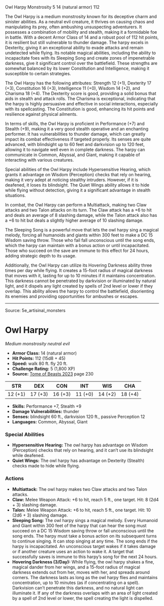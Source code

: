 <MonsterName/>Owl Harpy</MonsterName>
<CreatureType/>Monstrosity</CreatureType>
<CR/>5</CR>
<AC/>14 (natural armor)</AC>
<HP/>112</HP>
<summary>The Owl Harpy is a medium monstrosity known for its deceptive charm and sinister abilities. As a neutral evil creature, it thrives on causing chaos and manipulating its prey, often ambushing unsuspecting adventurers. It possesses a combination of mobility and stealth, making it a formidable foe in battle. With a decent Armor Class of 14 and a robust pool of 112 hit points, it is resilient but still vulnerable to thunder damage. The harpy excels in Dexterity, giving it an exceptional ability to evade attacks and remain undetected while flying. Its notable magical abilities, including the ability to incapacitate foes with its Sleeping Song and create zones of impenetrable darkness, give it significant control over the battlefield. These strengths are somewhat balanced by its lower Constitution and Intelligence, making it susceptible to certain strategies.</summary>

<detail>

The Owl Harpy has the following attributes: Strength 12 (+1), Dexterity 17 (+3), Constitution 16 (+3), Intelligence 11 (+0), Wisdom 14 (+2), and Charisma 18 (+4). The Dexterity score is good, providing a solid bonus that aids in stealth and attack rolls. The Charisma is exceptional, indicating that the harpy is highly persuasive and effective in social interactions, especially with its spellcasting. The Constitution is good, enhancing its hit points and resilience against physical ailments. 

In terms of skills, the Owl Harpy is proficient in Performance (+7) and Stealth (+9), making it a very good stealth operative and an enchanting performer. It has vulnerabilities to thunder damage, which can greatly impact its combat effectiveness if targeted properly. Its senses are quite advanced, with blindsight up to 60 feet and darkvision up to 120 feet, allowing it to navigate well even in complete darkness. The harpy can communicate in Common, Abyssal, and Giant, making it capable of interacting with various creatures.

Special abilities of the Owl Harpy include Hypersensitive Hearing, which grants it advantage on Wisdom (Perception) checks that rely on hearing, making it very adept at noticing stealthy intruders. However, if it is deafened, it loses its blindsight. The Quiet Wings ability allows it to hide while flying without detection, giving it a significant advantage in stealth situations.

In combat, the Owl Harpy can perform a Multiattack, making two Claw attacks and two Talon attacks on its turn. The Claw attack has a +6 to hit and deals an average of 8 slashing damage, while the Talon attack also has a +6 to hit but deals a slightly higher average of 10 slashing damage. 

The Sleeping Song is a powerful move that lets the owl harpy sing a magical melody, forcing all humanoids and giants within 300 feet to make a DC 15 Wisdom saving throw. Those who fail fall unconscious until the song ends, which the harpy can maintain with a bonus action or until incapacitated. Those who succeed on the save are immune to this effect for 24 hours, adding strategic depth to its usage.

Additionally, the Owl Harpy can utilize its Hovering Darkness ability three times per day while flying. It creates a 15-foot radius of magical darkness that moves with it, lasting for up to 10 minutes if it maintains concentration. This darkness cannot be penetrated by darkvision or illuminated by natural light, and it dispels any light created by spells of 2nd level or lower if they overlap. This ability allows the harpy to control the battlefield, disorienting its enemies and providing opportunities for ambushes or escapes.</detail>



---

Source: 5e_artisinal_monsters

# Owl Harpy

*Medium* *monstrosity* *neutral evil*

- **Armor Class:** 14 (natural armor)
- **Hit Points:** 112 (15d8 + 45)
- **Speed:** walk 80 ft. fly 20 ft.
- **Challenge Rating:** 5 (1,800 XP)
- **Source:** [Tome of Beasts 2023](https://koboldpress.com/kpstore/product/tome-of-beasts-1-2023-edition/) page 230

| STR | DEX | CON | INT | WIS | CHA |
| --- | --- | --- | --- | --- | --- |
| 12 (+1) | 17 (+3) | 16 (+3) | 11 (+0) | 14 (+2) | 18 (+4) |

- **Skills:** Performance +7, Stealth +9
- **Damage Vulnerabilities:** thunder
- **Senses:** blindsight 60 ft., darkvision 120 ft., passive Perception 12
- **Languages:** Common, Abyssal, Giant

### Special Abilities

- **Hypersensitive Hearing:** The owl harpy has advantage on Wisdom (Perception) checks that rely on hearing, and it can’t use its blindsight while deafened.
- **Quiet Wings:** The owl harpy has advantage on Dexterity (Stealth) checks made to hide while flying.

### Actions

- **Multiattack:** The owl harpy makes two Claw attacks and two Talon attacks.
- **Claw:** Melee Weapon Attack: +6 to hit, reach 5 ft., one target. Hit: 8 (2d4 + 3) slashing damage.
- **Talon:** Melee Weapon Attack: +6 to hit, reach 5 ft., one target. Hit: 10 (2d6 + 3) slashing damage.
- **Sleeping Song:** The owl harpy sings a magical melody. Every Humanoid and Giant within 300 feet of the harpy that can hear the song must succeed on a DC 15 Wisdom saving throw or fall unconscious until the song ends. The harpy must take a bonus action on its subsequent turns to continue singing. It can stop singing at any time. The song ends if the harpy is incapacitated. An unconscious target wakes if it takes damage or if another creature uses an action to wake it. A target that successfully saves is immune to this harpy’s song for the next 24 hours.
- **Hovering Darkness (3/Day):** While flying, the owl harpy shakes a fine, magical dander from her wings, and a 15-foot radius of magical darkness extends out from her, moves with her, and spreads around corners. The darkness lasts as long as the owl harpy flies and maintains concentration, up to 10 minutes (as if concentrating on a spell). Darkvision can’t penetrate this darkness, and no natural light can illuminate it. If any of the darkness overlaps with an area of light created by a spell of 2nd level or lower, the spell creating the light is dispelled.


